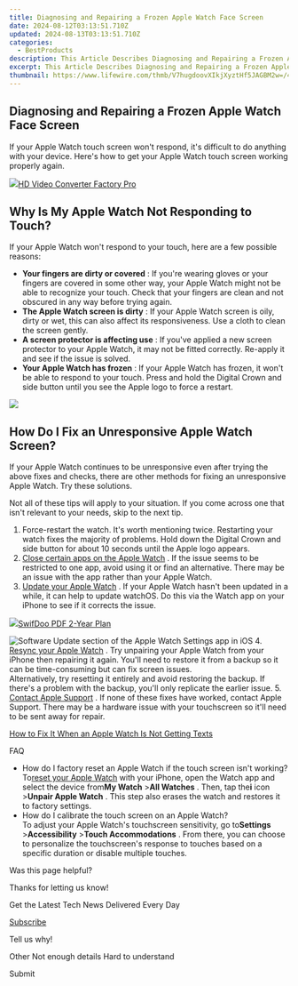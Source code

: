 ```yaml
---
title: Diagnosing and Repairing a Frozen Apple Watch Face Screen
date: 2024-08-12T03:13:51.710Z
updated: 2024-08-13T03:13:51.710Z
categories:
  - BestProducts
description: This Article Describes Diagnosing and Repairing a Frozen Apple Watch Face Screen
excerpt: This Article Describes Diagnosing and Repairing a Frozen Apple Watch Face Screen
thumbnail: https://www.lifewire.com/thmb/V7hugdoovXIkjXyztHf5JAGBM2w=/400x300/filters:no_upscale():max_bytes(150000):strip_icc():format(webp)/why-is-my-apple-watch-touch-screen-not-working-5188667-abc0aa7ac1e3451a9ef2c092a30805b3.jpg
---
```


## Diagnosing and Repairing a Frozen Apple Watch Face Screen
 If your Apple Watch touch screen won't respond, it's difficult to do anything with your device. Here's how to get your Apple Watch touch screen working properly again.

<!-- affiliate ads begin -->
<a href="https://secure.2checkout.com/order/checkout.php?PRODS=4537546&QTY=1&AFFILIATE=108875&CART=1"><img src="https://secure.avangate.com/images/merchant/4b0a0290ad7df100b77e86839989a75e/products/7_copy_2_2_hdpro.png" border="0">HD Video Converter Factory Pro</a>
<!-- affiliate ads end -->
## Why Is My Apple Watch Not Responding to Touch?

 If your Apple Watch won't respond to your touch, here are a few possible reasons:

* **Your fingers are dirty or covered** : If you're wearing gloves or your fingers are covered in some other way, your Apple Watch might not be able to recognize your touch. Check that your fingers are clean and not obscured in any way before trying again.
* **The Apple Watch screen is dirty** : If your Apple Watch screen is oily, dirty or wet, this can also affect its responsiveness. Use a cloth to clean the screen gently.
* **A screen protector is affecting use** : If you've applied a new screen protector to your Apple Watch, it may not be fitted correctly. Re-apply it and see if the issue is solved.
* **Your Apple Watch has frozen** : If your Apple Watch has frozen, it won't be able to respond to your touch. Press and hold the Digital Crown and side button until you see the Apple logo to force a restart.

<!-- affiliate ads begin -->
<a href="https://store.massmailsoftware.com/order/checkout.php?PRODS=2069351&QTY=1&AFFILIATE=108875&CART=1"><img src="https://secure.avangate.com/images/merchant/dc87c13749315c7217cdc4ac692e704c/banera_for_partners-24_%282%29.jpg" border="0"></a>
<!-- affiliate ads end -->
## How Do I Fix an Unresponsive Apple Watch Screen?

 If your Apple Watch continues to be unresponsive even after trying the above fixes and checks, there are other methods for fixing an unresponsive Apple Watch. Try these solutions.

 Not all of these tips will apply to your situation. If you come across one that isn't relevant to your needs, skip to the next tip.

1. Force-restart the watch. It's worth mentioning twice. Restarting your watch fixes the majority of problems. Hold down the Digital Crown and side button for about 10 seconds until the Apple logo appears.
2. [Close certain apps on the Apple Watch](https://www.lifewire.com/close-apps-on-apple-watch-4174552) . If the issue seems to be restricted to one app, avoid using it or find an alternative. There may be an issue with the app rather than your Apple Watch.
3. [Update your Apple Watch](https://www.lifewire.com/update-apple-watch-system-software-4774269) . If your Apple Watch hasn't been updated in a while, it can help to update watchOS. Do this via the Watch app on your iPhone to see if it corrects the issue.  
<!-- affiliate ads begin -->
<a href="https://purchase.swifdoo.com/order/checkout.php?PRODS=40002580&QTY=1&AFFILIATE=108875&CART=1"><img src="https://secure.avangate.com/images/merchant/8b932759a5a04ddb34bf79e3f9072e4b/products/3_Product%20box%20white-1024x1024.png" border="0">SwifDoo PDF 2-Year Plan</a>
<!-- affiliate ads end -->
![Software Update section of the Apple Watch Settings app in iOS](https://www.lifewire.com/thmb/VEaxE9pZ0rKij1noHOhg9LQrAN8=/1500x0/filters:no_upscale():max_bytes(150000):strip_icc():format(webp)/001_fix-touch-screen-not-working-on-apple-watch-5188667-60d96a16d14147f59c511ebbe0db9414.jpg)
4. [Resync your Apple Watch](https://www.lifewire.com/resync-apple-watch-5186567) . Try unpairing your Apple Watch from your iPhone then repairing it again. You'll need to restore it from a backup so it can be time-consuming but can fix screen issues.  
 Alternatively, try resetting it entirely and avoid restoring the backup. If there's a problem with the backup, you'll only replicate the earlier issue.
5. [Contact Apple Support](https://www.lifewire.com/make-apple-store-appointment-with-app-1999600) . If none of these fixes have worked, contact Apple Support. There may be a hardware issue with your touchscreen so it'll need to be sent away for repair.

[How to Fix It When an Apple Watch Is Not Getting Texts](https://www.lifewire.com/fix-apple-watch-not-getting-texts-5188521)

 FAQ

* How do I factory reset an Apple Watch if the touch screen isn't working?  
 To[reset your Apple Watch](https://www.lifewire.com/how-to-reset-apple-watch-4175952) with your iPhone, open the Watch app and select the device from**My Watch** \>**All Watches** . Then, tap the**i** icon >**Unpair Apple Watch** . This step also erases the watch and restores it to factory settings.
* How do I calibrate the touch screen on an Apple Watch?  
 To adjust your Apple Watch's touchscreen sensitivity, go to**Settings** \>**Accessibility** \>**Touch Accommodations** . From there, you can choose to personalize the touchscreen's response to touches based on a specific duration or disable multiple touches.

Was this page helpful?

Thanks for letting us know!

 Get the Latest Tech News Delivered Every Day

[Subscribe](https://www.lifewire.com/#)

Tell us why!

 Other  Not enough details  Hard to understand

 Submit

<ins class="adsbygoogle"
     style="display:block"
     data-ad-format="autorelaxed"
     data-ad-client="ca-pub-7571918770474297"
     data-ad-slot="1223367746"></ins>



<ins class="adsbygoogle"
     style="display:block"
     data-ad-client="ca-pub-7571918770474297"
     data-ad-slot="8358498916"
     data-ad-format="auto"
     data-full-width-responsive="true"></ins>


